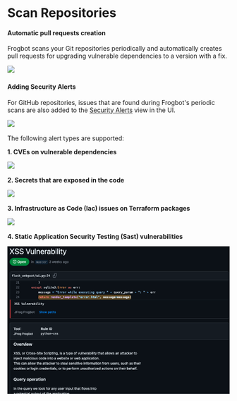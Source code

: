 # Scan Repositories

#### Automatic pull requests creation

Frogbot scans your Git repositories periodically and automatically creates pull requests for upgrading vulnerable dependencies to a version with a fix.
  
  ![](../.gitbook/assets/fix-pr.png)

#### Adding Security Alerts

For GitHub repositories, issues that are found during Frogbot's periodic scans are also added to the [Security Alerts](https://docs.github.com/en/code-security/code-scanning/automatically-scanning-your-code-for-vulnerabilities-and-errors/managing-code-scanning-alerts-for-your-repository) view in the UI. 

![](../.gitbook/assets/github-code-scanning.png)

The following alert types are supported:

**1. CVEs on vulnerable dependencies**


![](../.gitbook/assets/github-code-scanning-content.png)

**2. Secrets that are exposed in the code**

![](../.gitbook/assets/github-code-scanning-secrets-content.png)

**3. Infrastructure as Code (Iac) issues on Terraform packages**

![](../.gitbook/assets/github-code-scanning-iac-content.png)

**4. Static Application Security Testing (Sast) vulnerabilities**

![](../.gitbook/assets/github-code-scanning-sast-content.png)